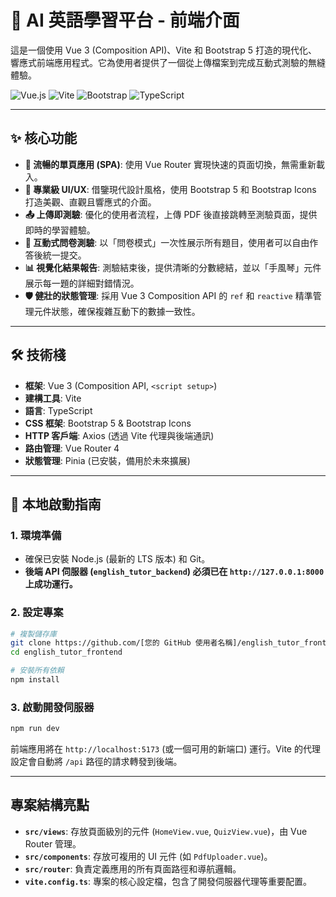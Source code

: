 # 🎨 AI 英語學習平台 - 前端介面

這是一個使用 Vue 3 (Composition API)、Vite 和 Bootstrap 5 打造的現代化、響應式前端應用程式。它為使用者提供了一個從上傳檔案到完成互動式測驗的無縫體驗。

![Vue.js](https://img.shields.io/badge/Vue.js-4FC08D?style=for-the-badge&logo=vue.js)
![Vite](https://img.shields.io/badge/Vite-646CFF?style=for-the-badge&logo=vite)
![Bootstrap](https://img.shields.io/badge/Bootstrap-7952B3?style=for-the-badge&logo=bootstrap)
![TypeScript](https://img.shields.io/badge/TypeScript-007ACC?style=for-the-badge&logo=typescript)

---

## ✨ 核心功能

- **🚀 流暢的單頁應用 (SPA)**: 使用 Vue Router 實現快速的頁面切換，無需重新載入。
- **🎨 專業級 UI/UX**: 借鑒現代設計風格，使用 Bootstrap 5 和 Bootstrap Icons 打造美觀、直觀且響應式的介面。
- **📤 上傳即測驗**: 優化的使用者流程，上傳 PDF 後直接跳轉至測驗頁面，提供即時的學習體驗。
- **📝 互動式問卷測驗**: 以「問卷模式」一次性展示所有題目，使用者可以自由作答後統一提交。
- **📊 視覺化結果報告**: 測驗結束後，提供清晰的分數總結，並以「手風琴」元件展示每一題的詳細對錯情況。
- **🛡️ 健壯的狀態管理**: 採用 Vue 3 Composition API 的 `ref` 和 `reactive` 精準管理元件狀態，確保複雜互動下的數據一致性。

---

## 🛠️ 技術棧

- **框架**: Vue 3 (Composition API, `<script setup>`)
- **建構工具**: Vite
- **語言**: TypeScript
- **CSS 框架**: Bootstrap 5 & Bootstrap Icons
- **HTTP 客戶端**: Axios (透過 Vite 代理與後端通訊)
- **路由管理**: Vue Router 4
- **狀態管理**: Pinia (已安裝，備用於未來擴展)

---

## 🚀 本地啟動指南

### 1. 環境準備
- 確保已安裝 Node.js (最新的 LTS 版本) 和 Git。
- **後端 API 伺服器 (`english_tutor_backend`) 必須已在 `http://127.0.0.1:8000` 上成功運行。**

### 2. 設定專案
```bash
# 複製儲存庫
git clone https://github.com/[您的 GitHub 使用者名稱]/english_tutor_frontend.git
cd english_tutor_frontend

# 安裝所有依賴
npm install
```

### 3. 啟動開發伺服器
```bash
npm run dev
```
前端應用將在 `http://localhost:5173` (或一個可用的新端口) 運行。Vite 的代理設定會自動將 `/api` 路徑的請求轉發到後端。

---

## 專案結構亮點

- **`src/views`**: 存放頁面級別的元件 (`HomeView.vue`, `QuizView.vue`)，由 Vue Router 管理。
- **`src/components`**: 存放可複用的 UI 元件 (如 `PdfUploader.vue`)。
- **`src/router`**: 負責定義應用的所有頁面路徑和導航邏輯。
- **`vite.config.ts`**: 專案的核心設定檔，包含了開發伺服器代理等重要配置。